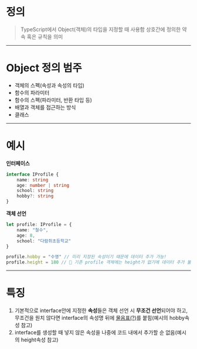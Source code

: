 # 정의

>TypeScript에서 Object(객체)의 타입을 지정할 때 사용함
>상호간에 정의한 약속 혹은 규칙을 의미

---
# Object 정의 범주

- 객체의 스펙(속성과 속성의 타입)
- 함수의 파라미터
- 함수의 스펙(파라미터, 반환 타입 등)
- 배열과 객체를 접근하는 방식
- 클래스

---
# 예시

**인터페이스**
```typescript
interface IProfile { 
	name: string 
	age: number | string 
	school: string 
	hobby?: string 
}
```

**객체 선언**
```typescript
let profile: IProfile = { 
	name: "철수", 
	age: 8, 
	school: "다람쥐초등학교" 
}

profile.hobby = "수영" // 미리 지정된 속성이기 때문에 데이터 추가 가능!
profile.height = 180 // 🚨 기존 profile 객체에는 height가 없기에 데이터 추가 불가능!
```

---
# 특징

1. 기본적으로 interface안에 지정한 **속성**들은 객체 선언 시 **무조건 선언**되어야 하고, 무조건을 원치 않다면 interface의 속성명 뒤에 <u>물음표(?)</u>를 붙힘(예시의 hobby속성 참고)
2. interface를 생성할 때 넣지 않은 속성을 나중에 코드 내에서 추가할 순 없음(예시의 height속성 참고)